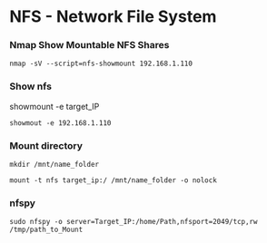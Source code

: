 # NFS - Network File System

### Nmap Show Mountable NFS Shares

`nmap -sV --script=nfs-showmount 192.168.1.110`

### Show nfs

showmount -e target_IP

`showmout -e 192.168.1.110`

### Mount directory

`mkdir /mnt/name_folder `

`mount -t nfs target_ip:/ /mnt/name_folder -o nolock`

### nfspy

`sudo nfspy -o server=Target_IP:/home/Path,nfsport=2049/tcp,rw /tmp/path_to_Mount`



